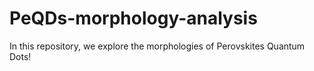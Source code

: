 # PeQDs-morphology-analysis
In this repository, we explore the morphologies of Perovskites Quantum Dots!
